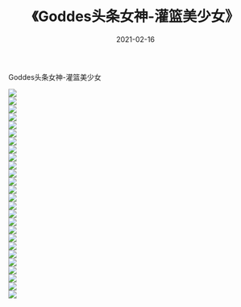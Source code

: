 ﻿---
layout: post
title:  《Goddes头条女神-灌篮美少女》
date:   2021-02-16
img: http://img.660000.xyz/Sharelink/网络美图/2021/Goddes头条女神-灌篮美少女/000.jpg
categories: [美女, 清纯, 唯美]
---

Goddes头条女神-灌篮美少女

  ![](http://img.660000.xyz/Sharelink/网络美图/2021/Goddes头条女神-灌篮美少女/001.jpg) <br> ![](http://img.660000.xyz/Sharelink/网络美图/2021/Goddes头条女神-灌篮美少女/002.jpg) <br> ![](http://img.660000.xyz/Sharelink/网络美图/2021/Goddes头条女神-灌篮美少女/003.jpg) <br> ![](http://img.660000.xyz/Sharelink/网络美图/2021/Goddes头条女神-灌篮美少女/004.jpg) <br> ![](http://img.660000.xyz/Sharelink/网络美图/2021/Goddes头条女神-灌篮美少女/005.jpg) <br> ![](http://img.660000.xyz/Sharelink/网络美图/2021/Goddes头条女神-灌篮美少女/006.jpg) <br> ![](http://img.660000.xyz/Sharelink/网络美图/2021/Goddes头条女神-灌篮美少女/007.jpg) <br> ![](http://img.660000.xyz/Sharelink/网络美图/2021/Goddes头条女神-灌篮美少女/008.jpg) <br> ![](http://img.660000.xyz/Sharelink/网络美图/2021/Goddes头条女神-灌篮美少女/009.jpg) <br> ![](http://img.660000.xyz/Sharelink/网络美图/2021/Goddes头条女神-灌篮美少女/010.jpg) <br> ![](http://img.660000.xyz/Sharelink/网络美图/2021/Goddes头条女神-灌篮美少女/011.jpg) <br> ![](http://img.660000.xyz/Sharelink/网络美图/2021/Goddes头条女神-灌篮美少女/012.jpg) <br> ![](http://img.660000.xyz/Sharelink/网络美图/2021/Goddes头条女神-灌篮美少女/013.jpg) <br> ![](http://img.660000.xyz/Sharelink/网络美图/2021/Goddes头条女神-灌篮美少女/014.jpg) <br> ![](http://img.660000.xyz/Sharelink/网络美图/2021/Goddes头条女神-灌篮美少女/015.jpg) <br> ![](http://img.660000.xyz/Sharelink/网络美图/2021/Goddes头条女神-灌篮美少女/016.jpg) <br> ![](http://img.660000.xyz/Sharelink/网络美图/2021/Goddes头条女神-灌篮美少女/017.jpg) <br> ![](http://img.660000.xyz/Sharelink/网络美图/2021/Goddes头条女神-灌篮美少女/018.jpg) <br> ![](http://img.660000.xyz/Sharelink/网络美图/2021/Goddes头条女神-灌篮美少女/019.jpg) <br> ![](http://img.660000.xyz/Sharelink/网络美图/2021/Goddes头条女神-灌篮美少女/020.jpg) <br> ![](http://img.660000.xyz/Sharelink/网络美图/2021/Goddes头条女神-灌篮美少女/021.jpg) <br> ![](http://img.660000.xyz/Sharelink/网络美图/2021/Goddes头条女神-灌篮美少女/022.jpg) <br> ![](http://img.660000.xyz/Sharelink/网络美图/2021/Goddes头条女神-灌篮美少女/023.jpg) <br> ![](http://img.660000.xyz/Sharelink/网络美图/2021/Goddes头条女神-灌篮美少女/024.jpg) <br> ![](http://img.660000.xyz/Sharelink/网络美图/2021/Goddes头条女神-灌篮美少女/025.jpg) <br> ![](http://img.660000.xyz/Sharelink/网络美图/2021/Goddes头条女神-灌篮美少女/026.jpg) <br>